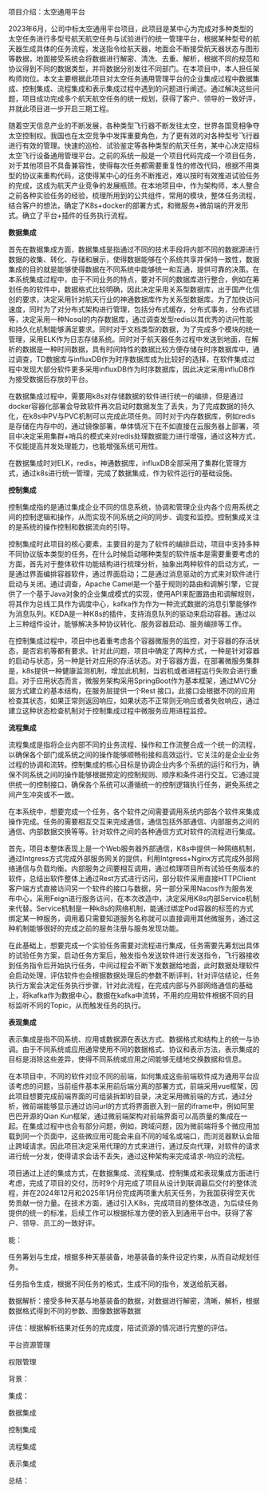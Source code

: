 项目介绍：太空通用平台

​	2023年6月，公司中标太空通用平台项目，此项目是某中心为完成对多种类型的太空任务进行多型号航天航空任务与试验进行的统一管理平台，根据某种型号的航天器生成具体的任务流程，发送指令给航天器，地面会不断接受航天器状态与图形等数据，地面接受系统会将数据进行解密、清洗、去重、解析，根据不同的规范和协议得到不同的数据类型，并将数据分别发往不同部门。在本项目中，本人担任架构师岗位。本文主要根据此项目对太空任务通用管理平台的企业集成过程中数据集成、控制集成、流程集成和表示集成过程中遇到的问题进行阐述。通过解决这些问题，项目成功完成多个航天航空任务的统一规划，获得了客户、领导的一致好评，并就此项目进一步开启三期工程。

​	随着空天信息产业的不断发展，各种类型飞行器不断发往太空，世界各国竞相争夺太空控制权。我国也在太空竞争中发挥重要角色，为了更有效的对各种型号飞行器进行有效的管理。快速的巡检、试验鉴定等各种类型的航天任务，某中心决定招标太空飞行设备通用管理平台。之前的系统一般是一个项目代码完成一个项目任务，对于其他项目不具备兼容性，使得每次任务都需要重复性的修改代码，根据不用类型的协议来重构代码，这使得某中心的任务不断推迟，难以按时有效推进试验任务的完成，这成为航天产业竞争的发展瓶颈。在本地项目中，作为架构师，本人整合之前各种实验任务的经验，梳理所用到的公共组件，常用的模块，整体任务流程，结合客户的想法，确定了K8s+docker的部署方式，和微服务+微前端的开发形式。确立了平台+插件的任务执行流程。

**数据集成**

​	首先在数据集成方面，数据集成是指通过不同的技术手段将内部不同的数据源进行数据的收集、转化、存储和展示，使得数据能够在个系统共享并保持一致性，数据集成的目的就是能够使得数据在不同系统中能够统一和互通，提供可靠的决策。在本系统集成过程中，由于不同业务的特点，要对不同的数据库进行整合，例如在筹划任务的软件中，数据格式比较明确，因此决定采用关系型数据库，出于国产化信创的要求，决定采用针对航天行业的神通数据库作为关系型数据库。为了加快访问速度，同时为了对分布式架构进行管理，包括分布式缓存，分布式事务，分布式锁等，决定采用一种Nosql的内存数据库，通过调查发型redis以其优秀的访问性能和持久化机制能够满足要求。同时对于文档类型的数据，为了完成多个模块的统一管理，采用ELK作为日志存储系统。同时对于航天器任务过程中发送到地面，在解析的数据是一种时间数据，具有时间特性的数据比较方便存储在时序数据库中，通过调查，TD数据库与influxDB作为时序数据库成为比较好的选择，在软件集成过程中发现大部分软件更多采用influxDB作为时序数据库，因此决定采用influDB作为接受数据后存放的平台。

​	在数据集成过程中，需要用k8s对存储数据的软件进行统一的编排，但是通过docker容器化部署会导致软件再次启动时数据发生了丢失，为了完成数据的持久化，在k8s中PV与PVC机制可以完成此项任务。同时对于内存数据库，例如redis是存储在内存中的，通过镜像部署，单体情况下在不如直接在云服务器上部署，项目中决定采用集群+哨兵的模式来对redis处理数据能力进行增强，通过这种方式，不仅能提高并发处理能力，也能增强系统可用性。

​       在数据集成时对ELK，redis，神通数据库，influxDB全部采用了集群化管理方式，通过k8s进行统一管理，完成了数据集成，作为软件运行的基础设施。

**控制集成**

​	控制集成指的是通过集成企业不同的信息系统，协调和管理企业内各个应用系统之间的控制逻辑和操作，从而实现不同系统之间的同步、调度和监控。控制集成关注的是系统的操作控制和数据流向的引导。

​	控制集成时此项目的核心要素，主要目的是为了软件的编排启动，项目中支持多种不同协议版本类型的任务，在什么时候启动哪种类型的软件版本是需要重要考虑的方面，首先对于整体软件功能结构进行梳理分析，抽象出两种软件的启动方式，一是通过界面编排容器软件，通过界面启动；二是通过消息驱动的方式来对软件进行启动与关闭。通过调查，Apache Camel是一个基于规则的路由和调解引擎，它提供了一个基于Java对象的企业集成模式的实现，使用API来配置路由和调解规则，将其作为总线工具作为调度中心，kafka作为作为一种流式数据的消息引擎能够作为消息队列。KEDA是一种K8s的插件，支持消息队列的驱动来启动容器。通过以上三种组件设计，能够解决多种协议转化、服务容器启动、服务编排等工作。

​	在控制集成过程中，项目中也着重考虑各个容器微服务的监控，对于容器的存活状态，是否宕机等都有要求。针对此问题，项目中确定了两种方式，一种是针对容器的启动与状态，另一种是针对应用的存活状态。对于容器方面，在部署微服务集群是，k8s提供一种健康监测机制，增加此机制，当宕机或者进程运行失败会进行重启。对于应用状态而言，微服务架构采用SpringBoot作为基本框架，通过MVC分层方式建立的基本结构，在服务层提供一个Rest 接口，此接口会根据不同的应用检查其状态，如果正常则返回响应，如果状态不正常则无响应或者失败响应，通过建立这种状态检查机制对于控制集成过程中微服务应用进程监控。

**流程集成**

​	流程集成是指将企业内部不同的业务流程、操作和工作流整合成一个统一的流程，以确保各个部门或系统之间的操作能够顺畅衔接和高效运行。它关注的是企业业务过程的协调和流转。控制集成的核心目标是协调企业内多个系统的运行和行为，确保不同系统之间的操作能够根据预定的控制规则、顺序和条件进行交互。它通过提供统一的控制接口，确保各个系统可以遵循统一的控制逻辑执行任务，避免系统之间产生冲突或不一致。

​	在本系统中，想要完成一个任务，各个软件之间需要调用系统内部各个软件来集成操作完成。任务的需要相互交互来完成通信，通信包括外部通信、内部服务之间的通信、内部数据交换等等。针对软件之间的各种通信方式对软件的流程进行集成。

​	首先，项目本整体表现上是一个Web服务器外部通信，K8s中提供一种网络机制，通过Intgress方式完成外部服务网关的提供，利用Intgress+Nginx方式完成外部网络通信与负载均衡。内部服务之间要相互调用，通过梳理项目所有试验任务版本的软件，总结出软件整体上通过Rest方式进行访问，部分软件采用直接HTTPClient客户端方式直接访问另一个软件的接口与数据，另一部分采用Nacos作为服务发布中心，采用Feign进行服务访问，在本次改造中，决定采用K8s内部Service机制来代替。Service机制是一种k8s的网络机制，能通过绑定Pod容器的标签的方式绑定某一种服务，调用着只需要知道服务名称就可以直接调用其他微服务，通过这种机制能够很好的完成之前的服务注册与服务发现功能。

​	在此基础上，想要完成一个实验任务需要对流程进行集成，任务需要先筹划出具体的试验任务方案，启动任务方案后，触发指令发送软件进行发送指令，飞行器接收到任务指令后开始执行任务，中间过程会不断下发数据给地面，此时数据处理软件会启动处理，评估软件也会根据数据处理后的参数不断评判，针对评估结论，任务执行方案会决定任务执行步骤，针对此流程，在完成内部与外部网络通信的基础上，将kafka作为数据中心，数据在kafka中流转，不用的应用软件根据不同的目标监听不同的Topic，从而触发任务的执行。

**表现集成**

​	表示集成是指不同系统、应用或数据源在表达方式、数据格式和结构上的统一与协调。由于不同系统或应用通常使用不同的数据格式、协议和表示方法，表示集成的目标是消除这些差异，使得不同系统或应用之间能够无缝地交换数据和信息。

​      在本项目中，不同的软件对应不同的前端，如何集成这些前端软件成为通用平台应该考虑的问题，当前组件基本采用前后端分离的部署方式，前端采用vue框架，因此项目想要完成前端界面的可组装拆卸的目录，决定采用微前端的方式，通过分析，微前端能够显示通过访问url的方式将界面嵌入到一层的iframe中，例如阿里巴巴开源的Qian Kun框架，通过微前端架构对前端界面可以高质量的集成在一起。在集成过程中也会有部分问题，例如，跨域问题，因为微前端将多个微应用加载到同一个页面中，这些微应用可能会来自不同的域名或端口，而浏览器默认会阻止跨域请求。因此项目决定采用代理的方式来进行，通过反向代理，对软件的请求进行统一分发，使得请求会话不丢失，通过这种架构来完成请求-响应的流程。



项目通过上述的集成方式，在数据集成、流程集成、控制集成和表现集成方面进行考虑，完成了项目的交付，历时9个月完成了项目从设计到联调最后交付的整体流程，并在2024年12月和2025年1月份完成两项重大航天任务，为我国获得空天优势贡献一份力量。在技术方面，通过引入K8s，完成项目的整体改造，为后续任务提供的统一的标准，后续工作可以根据标准方便的嵌入到通用平台中。获得了客户、领导、员工的一致好评。



能：

任务筹划与生成，根据多种天基装备，地基装备的条件设定约束，从而自动规划任务。

任务指令生成，根据不同任务的格式，生成不同的指令，发送给航天器。

数据解析：接受多种天基与地基装备的数据，对数据进行解密，清晰，解析，根据数据格式得到不同的参数、图像数据等数据

评估：根据解析结果对任务的完成度，陪试资源的情况进行完整的评估。

平台资源管理

权限管理

背景：



集成：

数据集成

控制集成

流程集成

表示集成

总结：











